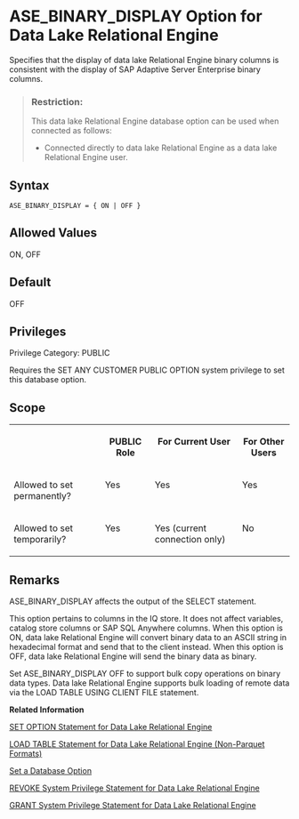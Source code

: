 <!-- loioa62d7c2684f21015b7059b9e46ca0c56 -->

# ASE\_BINARY\_DISPLAY Option for Data Lake Relational Engine

Specifies that the display of data lake Relational Engine binary columns is consistent with the display of SAP Adaptive Server Enterprise binary columns.



> ### Restriction:  
> This data lake Relational Engine database option can be used when connected as follows:
> 
> -   Connected directly to data lake Relational Engine as a data lake Relational Engine user.



<a name="loioa62d7c2684f21015b7059b9e46ca0c56__section_u1n_l5b_qkb"/>

## Syntax

```
ASE_BINARY_DISPLAY = { ON | OFF }
```



<a name="loioa62d7c2684f21015b7059b9e46ca0c56__iq_refso_354"/>

## Allowed Values

ON, OFF



<a name="loioa62d7c2684f21015b7059b9e46ca0c56__iq_refso_355"/>

## Default

OFF



<a name="loioa62d7c2684f21015b7059b9e46ca0c56__section_k3c_gxb_3qb"/>

## Privileges

Privilege Category: PUBLIC

Requires the SET ANY CUSTOMER PUBLIC OPTION system privilege to set this database option.



<a name="loioa62d7c2684f21015b7059b9e46ca0c56__iq_refso_356"/>

## Scope


<table>
<tr>
<th valign="top">

 



</th>
<th valign="top">

PUBLIC Role



</th>
<th valign="top">

For Current User



</th>
<th valign="top">

For Other Users



</th>
</tr>
<tr>
<td valign="top">

Allowed to set permanently?



</td>
<td valign="top">

Yes



</td>
<td valign="top">

Yes



</td>
<td valign="top">

Yes



</td>
</tr>
<tr>
<td valign="top">

Allowed to set temporarily?



</td>
<td valign="top">

Yes



</td>
<td valign="top">

Yes \(current connection only\)



</td>
<td valign="top">

No



</td>
</tr>
</table>



<a name="loioa62d7c2684f21015b7059b9e46ca0c56__iq_refso_357"/>

## Remarks

ASE\_BINARY\_DISPLAY affects the output of the SELECT statement.

This option pertains to columns in the IQ store. It does not affect variables, catalog store columns or SAP SQL Anywhere columns. When this option is ON, data lake Relational Engine will convert binary data to an ASCII string in hexadecimal format and send that to the client instead. When this option is OFF, data lake Relational Engine will send the binary data as binary.

Set ASE\_BINARY\_DISPLAY OFF to support bulk copy operations on binary data types. Data lake Relational Engine supports bulk loading of remote data via the LOAD TABLE USING CLIENT FILE statement.

**Related Information**  


[SET OPTION Statement for Data Lake Relational Engine](../080-sql-statements/set-option-statement-for-data-lake-relational-engine-a625da7.md "Changes options that affect the behavior of the database and its compatibility with Transact-SQL. Setting the value of an option can change the behavior for all users or an individual user, in either a temporary or permanent scope.")

[LOAD TABLE Statement for Data Lake Relational Engine \(Non-Parquet Formats\)](../080-sql-statements/load-table-statement-for-data-lake-relational-engine-non-parquet-formats-7ca3f60.md "Imports data into a data lake Relational Engine database table from either the external object store (Azure BLOB storage, an Amazon S3 bucket, an S3-compliant bucket, or Google Cloud Storage) or from data lake Files containers (the managed object store).")

[Set a Database Option](set-a-database-option-0dcb893.md "You set options with the SET OPTION statement.")

[REVOKE System Privilege Statement for Data Lake Relational Engine](../080-sql-statements/revoke-system-privilege-statement-for-data-lake-relational-engine-a3eadda.md "Removes specific system privileges from specific users and the right to administer the privilege.")

[GRANT System Privilege Statement for Data Lake Relational Engine](../080-sql-statements/grant-system-privilege-statement-for-data-lake-relational-engine-a3dfcb0.md "Grants specific system privileges to users or roles, with or without administrative rights.")

